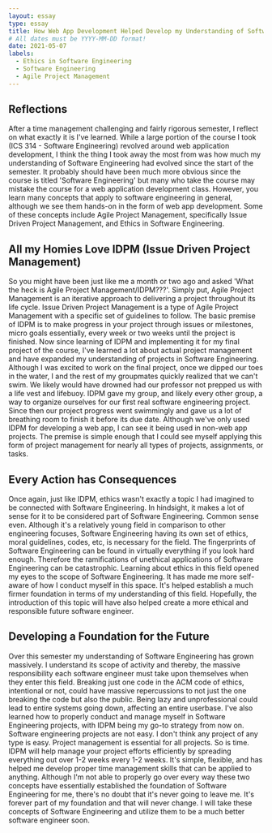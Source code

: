 ```yaml
---
layout: essay
type: essay
title: How Web App Development Helped Develop my Understanding of Software Engineering
# All dates must be YYYY-MM-DD format!
date: 2021-05-07
labels:
  - Ethics in Software Engineering
  - Software Engineering
  - Agile Project Management
---
```


## Reflections

After a time management challenging and fairly rigorous semester, I reflect on what exactly it is I've learned. While a large portion of the course I took (ICS 314 - Software Engineering) revolved around web application development, I think the thing I took away the most from was how much my understanding of Software Engineering had evolved since the start of the semester. It probably should have been much more obvious since the course is titled 'Software Engineering' but many who take the course may mistake the course for a web application development class. However, you learn many concepts that apply to software engineering in general, although we see them hands-on in the form of web app development. Some of these concepts include Agile Project Management, specifically Issue Driven Project Management, and Ethics in Software Engineering. 

## All my Homies Love IDPM (Issue Driven Project Management)

So you might have been just like me a month or two ago and asked 'What the heck is Agile Project Management/IDPM???'. Simply put, Agile Project Management is an iterative approach to delivering a project throughout its life cycle. Issue Driven Project Management is a type of Agile Project Management with a specific set of guidelines to follow. The basic premise of IDPM is to make progress in your project through issues or milestones, micro goals essentially, every week or two weeks until the project is finished. Now since learning of IDPM and implementing it for my final project of the course, I've learned a lot about actual project management and have expanded my understanding of projects in Software Engineering. Although I was excited to work on the final project, once we dipped our toes in the water, I and the rest of my groupmates quickly realized that we can't swim. We likely would have drowned had our professor not prepped us with a life vest and lifebuoy. IDPM gave my group, and likely every other group, a way to organize ourselves for our first real software engineering project. Since then our project progress went swimmingly and gave us a lot of breathing room to finish it before its due date. Although we've only used IDPM for developing a web app, I can see it being used in non-web app projects. The premise is simple enough that I could see myself applying this form of project management for nearly all types of projects, assignments, or tasks. 

## Every Action has Consequences

Once again, just like IDPM, ethics wasn't exactly a topic I had imagined to be connected with Software Engineering. In hindsight, it makes a lot of sense for it to be considered part of Software Engineering. Common sense even. Although it's a relatively young field in comparison to other engineering focuses, Software Engineering having its own set of ethics, moral guidelines, codes, etc, is necessary for the field. The fingerprints of Software Engineering can be found in virtually everything if you look hard enough. Therefore the ramifications of unethical applications of Software Engineering can be catastrophic. Learning about ethics in this field opened my eyes to the scope of Software Engineering. It has made me more self-aware of how I conduct myself in this space. It's helped establish a much firmer foundation in terms of my understanding of this field. Hopefully, the introduction of this topic will have also helped create a more ethical and responsible future software engineer.

## Developing a Foundation for the Future

Over this semester my understanding of Software Engineering has grown massively. I understand its scope of activity and thereby, the massive responsibility each software engineer must take upon themselves when they enter this field. Breaking just one code in the ACM code of ethics, intentional or not, could have massive repercussions to not just the one breaking the code but also the public. Being lazy and unprofessional could lead to entire systems going down, affecting an entire userbase. I've also learned how to properly conduct and manage myself in Software Engineering projects, with IDPM being my go-to strategy from now on. Software engineering projects are not easy. I don't think any project of any type is easy. Project management is essential for all projects. So is time. IDPM will help manage your project efforts efficiently by spreading everything out over 1-2 weeks every 1-2 weeks. It's simple, flexible, and has helped me develop proper time management skills that can be applied to anything. Although I'm not able to properly go over every way these two concepts have essentially established the foundation of Software Engineering for me, there's no doubt that it's never going to leave me. It's forever part of my foundation and that will never change. I will take these concepts of Software Engineering and utilize them to be a much better software engineer soon.
